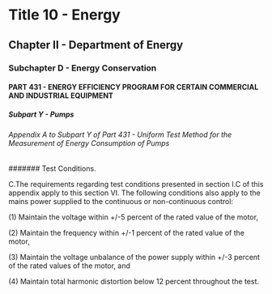 
# Title 10 - Energy
## Chapter II - Department of Energy
### Subchapter D - Energy Conservation
#### PART 431 - ENERGY EFFICIENCY PROGRAM FOR CERTAIN COMMERCIAL AND INDUSTRIAL EQUIPMENT
##### Subpart Y - Pumps
###### Appendix A to Subpart Y of Part 431 - Uniform Test Method for the Measurement of Energy Consumption of Pumps
####### Test Conditions.

C.The requirements regarding test conditions presented in section I.C of this appendix apply to this section VI. The following conditions also apply to the mains power supplied to the continuous or non-continuous control:

(1) Maintain the voltage within +/-5 percent of the rated value of the motor,

(2) Maintain the frequency within +/-1 percent of the rated value of the motor,

(3) Maintain the voltage unbalance of the power supply within +/-3 percent of the rated values of the motor, and

(4) Maintain total harmonic distortion below 12 percent throughout the test.
